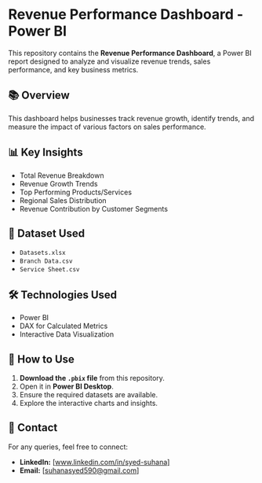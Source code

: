 # Revenue Performance Dashboard - Power BI

This repository contains the **Revenue Performance Dashboard**, a Power BI report designed to analyze and visualize revenue trends, sales performance, and key business metrics.

## 📚 Overview
This dashboard helps businesses track revenue growth, identify trends, and measure the impact of various factors on sales performance.

## 📊 Key Insights
- Total Revenue Breakdown
- Revenue Growth Trends
- Top Performing Products/Services
- Regional Sales Distribution
- Revenue Contribution by Customer Segments

## 📂 Dataset Used
- `Datasets.xlsx`
- `Branch Data.csv`
- `Service Sheet.csv`

## 🛠️ Technologies Used
- Power BI
- DAX for Calculated Metrics
- Interactive Data Visualization

## 👅 How to Use
1. **Download the `.pbix` file** from this repository.
2. Open it in **Power BI Desktop**.
3. Ensure the required datasets are available.
4. Explore the interactive charts and insights.

## 💌 Contact
For any queries, feel free to connect:
- **LinkedIn:** [www.linkedin.com/in/syed-suhana]
- **Email:** [suhanasyed590@gmail.com]
